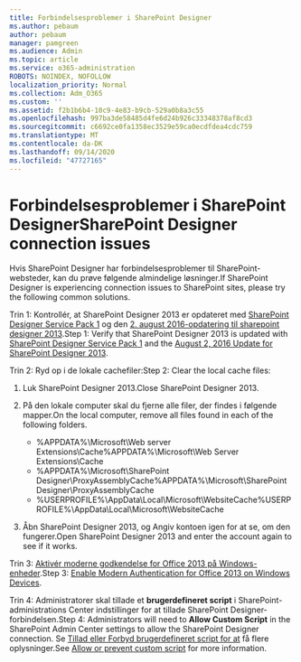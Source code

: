 ```yaml
---
title: Forbindelsesproblemer i SharePoint Designer
ms.author: pebaum
author: pebaum
manager: pamgreen
ms.audience: Admin
ms.topic: article
ms.service: o365-administration
ROBOTS: NOINDEX, NOFOLLOW
localization_priority: Normal
ms.collection: Adm_O365
ms.custom: ''
ms.assetid: f2b1b6b4-10c9-4e83-b9cb-529a0b8a3c55
ms.openlocfilehash: 997ba3de58485d4fe6d24b926c33348378af8cd3
ms.sourcegitcommit: c6692ce0fa1358ec3529e59ca0ecdfdea4cdc759
ms.translationtype: MT
ms.contentlocale: da-DK
ms.lasthandoff: 09/14/2020
ms.locfileid: "47727165"
---
```

# <a name="sharepoint-designer-connection-issues"></a><span data-ttu-id="1e242-102">Forbindelsesproblemer i SharePoint Designer</span><span class="sxs-lookup"><span data-stu-id="1e242-102">SharePoint Designer connection issues</span></span> 

<span data-ttu-id="1e242-103">Hvis SharePoint Designer har forbindelsesproblemer til SharePoint-websteder, kan du prøve følgende almindelige løsninger.</span><span class="sxs-lookup"><span data-stu-id="1e242-103">If SharePoint Designer is experiencing connection issues to SharePoint sites, please try the following common solutions.</span></span>

<span data-ttu-id="1e242-104">Trin 1: Kontrollér, at SharePoint Designer 2013 er opdateret med [SharePoint Designer Service Pack 1](https://support.microsoft.com/help/2817441/description-of-microsoft-sharepoint-designer-2013-service-pack-1-sp1) og den [2. august 2016-opdatering til sharepoint designer 2013](https://support.microsoft.com/help/3114721/august-2-2016-update-for-sharepoint-designer-2013-kb3114721).</span><span class="sxs-lookup"><span data-stu-id="1e242-104">Step 1: Verify that SharePoint Designer 2013 is updated with [SharePoint Designer Service Pack 1](https://support.microsoft.com/help/2817441/description-of-microsoft-sharepoint-designer-2013-service-pack-1-sp1) and the [August 2, 2016 Update for SharePoint Designer 2013](https://support.microsoft.com/help/3114721/august-2-2016-update-for-sharepoint-designer-2013-kb3114721).</span></span>



<span data-ttu-id="1e242-105">Trin 2: Ryd op i de lokale cachefiler:</span><span class="sxs-lookup"><span data-stu-id="1e242-105">Step 2: Clear the local cache files:</span></span>

1. <span data-ttu-id="1e242-106">Luk SharePoint Designer 2013.</span><span class="sxs-lookup"><span data-stu-id="1e242-106">Close SharePoint Designer 2013.</span></span>

2. <span data-ttu-id="1e242-107">På den lokale computer skal du fjerne alle filer, der findes i følgende mapper.</span><span class="sxs-lookup"><span data-stu-id="1e242-107">On the local computer, remove all files found in each of the following folders.</span></span>

    - <span data-ttu-id="1e242-108">%APPDATA%\Microsoft\Web server Extensions\Cache</span><span class="sxs-lookup"><span data-stu-id="1e242-108">%APPDATA%\Microsoft\Web Server Extensions\Cache</span></span>
    - <span data-ttu-id="1e242-109">%APPDATA%\Microsoft\SharePoint Designer\ProxyAssemblyCache</span><span class="sxs-lookup"><span data-stu-id="1e242-109">%APPDATA%\Microsoft\SharePoint Designer\ProxyAssemblyCache</span></span>
    - <span data-ttu-id="1e242-110">%USERPROFILE%\AppData\Local\Microsoft\WebsiteCache</span><span class="sxs-lookup"><span data-stu-id="1e242-110">%USERPROFILE%\AppData\Local\Microsoft\WebsiteCache</span></span>

3. <span data-ttu-id="1e242-111">Åbn SharePoint Designer 2013, og Angiv kontoen igen for at se, om den fungerer.</span><span class="sxs-lookup"><span data-stu-id="1e242-111">Open SharePoint Designer 2013 and enter the account again to see if it works.</span></span>

<span data-ttu-id="1e242-112">Trin 3: [Aktivér moderne godkendelse for Office 2013 på Windows-enheder](https://docs.microsoft.com/microsoft-365/admin/security-and-compliance/enable-modern-authentication).</span><span class="sxs-lookup"><span data-stu-id="1e242-112">Step 3: [Enable Modern Authentication for Office 2013 on Windows Devices](https://docs.microsoft.com/microsoft-365/admin/security-and-compliance/enable-modern-authentication).</span></span>

<span data-ttu-id="1e242-113">Trin 4: Administratorer skal tillade et **brugerdefineret script** i SharePoint-administrations Center indstillinger for at tillade SharePoint Designer-forbindelsen.</span><span class="sxs-lookup"><span data-stu-id="1e242-113">Step 4: Administrators will need to **Allow Custom Script** in the SharePoint Admin Center settings to allow the SharePoint Designer connection.</span></span> <span data-ttu-id="1e242-114">Se [Tillad eller Forbyd brugerdefineret script for at](https://docs.microsoft.com/sharepoint/allow-or-prevent-custom-script) få flere oplysninger.</span><span class="sxs-lookup"><span data-stu-id="1e242-114">See [Allow or prevent custom script](https://docs.microsoft.com/sharepoint/allow-or-prevent-custom-script) for more information.</span></span>


